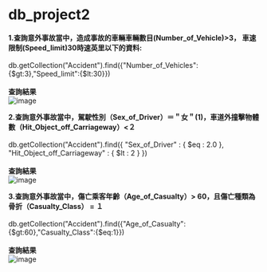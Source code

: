 # db_project2

**1.查詢意外事故當中，造成事故的車輛車輛數目(Number_of_Vehicle)>3， 車速限制(Speed_limit)30時速英里以下的資料:**<br><br>
db.getCollection("Accident").find({"Number_of_Vehicles":{$gt:3},"Speed_limit":{$lt:30}})<br><br>
**查詢結果**  
![image](https://github.com/Howdy-Lin/db_project2/assets/74965449/2f98a43c-f19d-4c4d-9ede-3e6a8ec0d8a1)

**2.查詢意外事故當中，駕駛性別（Sex_of_Driver）＝＂女＂(1)，車道外撞擊物體數（Hit_Object_off_Carriageway）<２**<br><br>
db.getCollection("Accident").find({ "Sex_of_Driver" : { $eq : 2.0 }, "Hit_Object_off_Carriageway" : { $lt : 2 } })<br><br>
**查詢結果**  
![image](https://github.com/Howdy-Lin/db_project2/assets/74965449/62d5bc13-5e77-4a90-ba2f-2c72ea6a6db1)


**3.查詢意外事故當中，傷亡乘客年齡（Age_of_Casualty）> 60，且傷亡種類為骨折（Casualty_Class） = １**<br><br>
db.getCollection("Accident").find({"Age_of_Casualty":{$gt:60},"Casualty_Class":{$eq:1}})<br><br>
**查詢結果**<br>
![image](https://github.com/Howdy-Lin/db_project2/assets/74965449/9470e07b-8085-460e-ad0e-94ee6fd6ec4c)
